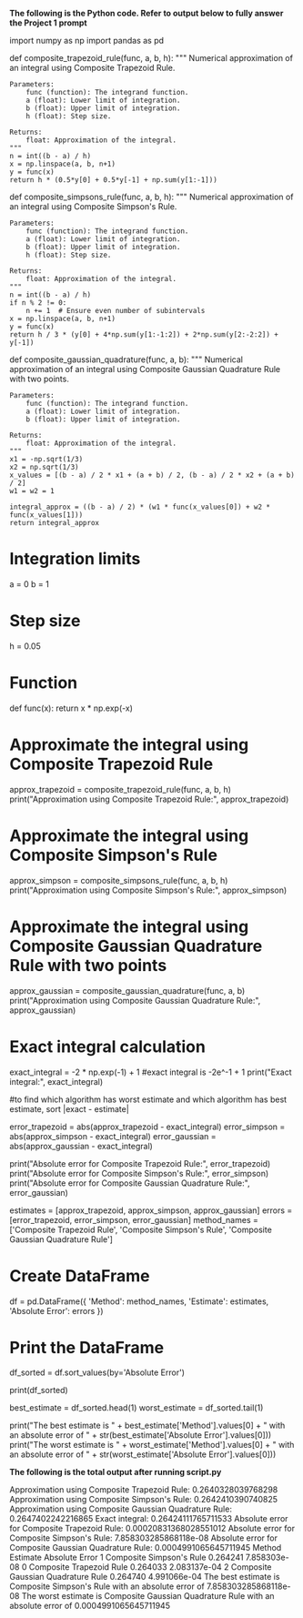 **The following is the Python code. Refer to output below to fully answer the Project 1 prompt**

import numpy as np
import pandas as pd

def composite_trapezoid_rule(func, a, b, h):
    """
    Numerical approximation of an integral using Composite Trapezoid Rule.

    Parameters:
        func (function): The integrand function.
        a (float): Lower limit of integration.
        b (float): Upper limit of integration.
        h (float): Step size.

    Returns:
        float: Approximation of the integral.
    """
    n = int((b - a) / h)
    x = np.linspace(a, b, n+1)
    y = func(x)
    return h * (0.5*y[0] + 0.5*y[-1] + np.sum(y[1:-1]))

def composite_simpsons_rule(func, a, b, h):
    """
    Numerical approximation of an integral using Composite Simpson's Rule.

    Parameters:
        func (function): The integrand function.
        a (float): Lower limit of integration.
        b (float): Upper limit of integration.
        h (float): Step size.

    Returns:
        float: Approximation of the integral.
    """
    n = int((b - a) / h)
    if n % 2 != 0:
        n += 1  # Ensure even number of subintervals
    x = np.linspace(a, b, n+1)
    y = func(x)
    return h / 3 * (y[0] + 4*np.sum(y[1:-1:2]) + 2*np.sum(y[2:-2:2]) + y[-1])

def composite_gaussian_quadrature(func, a, b):
    """
    Numerical approximation of an integral using Composite Gaussian Quadrature Rule with two points.

    Parameters:
        func (function): The integrand function.
        a (float): Lower limit of integration.
        b (float): Upper limit of integration.

    Returns:
        float: Approximation of the integral.
    """
    x1 = -np.sqrt(1/3)
    x2 = np.sqrt(1/3)
    x_values = [(b - a) / 2 * x1 + (a + b) / 2, (b - a) / 2 * x2 + (a + b) / 2]
    w1 = w2 = 1

    integral_approx = ((b - a) / 2) * (w1 * func(x_values[0]) + w2 * func(x_values[1]))
    return integral_approx

# Integration limits
a = 0
b = 1

# Step size
h = 0.05

# Function 

def func(x):
    return x * np.exp(-x)

# Approximate the integral using Composite Trapezoid Rule
approx_trapezoid = composite_trapezoid_rule(func, a, b, h)
print("Approximation using Composite Trapezoid Rule:", approx_trapezoid)

# Approximate the integral using Composite Simpson's Rule
approx_simpson = composite_simpsons_rule(func, a, b, h)
print("Approximation using Composite Simpson's Rule:", approx_simpson)

# Approximate the integral using Composite Gaussian Quadrature Rule with two points
approx_gaussian = composite_gaussian_quadrature(func, a, b)
print("Approximation using Composite Gaussian Quadrature Rule:", approx_gaussian)

# Exact integral calculation

exact_integral = -2 * np.exp(-1) + 1 #exact integral is -2e^-1 + 1
print("Exact integral:", exact_integral)

#to find which algorithm has worst estimate and which algorithm has best estimate, sort |exact - estimate|

error_trapezoid = abs(approx_trapezoid - exact_integral)
error_simpson = abs(approx_simpson - exact_integral)
error_gaussian = abs(approx_gaussian - exact_integral)

print("Absolute error for Composite Trapezoid Rule:", error_trapezoid)
print("Absolute error for Composite Simpson's Rule:", error_simpson)
print("Absolute error for Composite Gaussian Quadrature Rule:", error_gaussian)

estimates = [approx_trapezoid, approx_simpson, approx_gaussian]
errors = [error_trapezoid, error_simpson, error_gaussian]
method_names = ['Composite Trapezoid Rule', 'Composite Simpson\'s Rule', 'Composite Gaussian Quadrature Rule']

# Create DataFrame
df = pd.DataFrame({
    'Method': method_names,
    'Estimate': estimates,
    'Absolute Error': errors
})

# Print the DataFrame
df_sorted = df.sort_values(by='Absolute Error')

print(df_sorted)

best_estimate = df_sorted.head(1)
worst_estimate = df_sorted.tail(1)

print("The best estimate is " + best_estimate['Method'].values[0] + " with an absolute error of " + str(best_estimate['Absolute Error'].values[0]))
print("The worst estimate is " + worst_estimate['Method'].values[0] + " with an absolute error of " + str(worst_estimate['Absolute Error'].values[0]))

**The following is the total output after running script.py**

Approximation using Composite Trapezoid Rule: 0.2640328039768298
Approximation using Composite Simpson's Rule: 0.2642410390740825
Approximation using Composite Gaussian Quadrature Rule: 0.2647402242216865
Exact integral: 0.26424111765711533
Absolute error for Composite Trapezoid Rule: 0.00020831368028551012
Absolute error for Composite Simpson's Rule: 7.858303285868118e-08
Absolute error for Composite Gaussian Quadrature Rule: 0.0004991065645711945
                               Method  Estimate  Absolute Error
1            Composite Simpson's Rule  0.264241    7.858303e-08
0            Composite Trapezoid Rule  0.264033    2.083137e-04
2  Composite Gaussian Quadrature Rule  0.264740    4.991066e-04
The best estimate is Composite Simpson's Rule with an absolute error of 7.858303285868118e-08
The worst estimate is Composite Gaussian Quadrature Rule with an absolute error of 0.0004991065645711945


